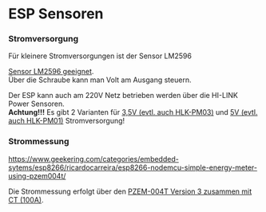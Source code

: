 # ESP Sensoren

### Stromversorgung

Für kleinere Stromversorgungen ist der Sensor LM2596 

<a href="https://www.amazon.de/dp/B0823P6PW6" target="_blank">Sensor LM2596 geeignet</a>.  
Über die Schraube kann man Volt am Ausgang steuern.

Der ESP kann auch am 220V Netz betrieben werden über die HI-LINK Power Sensoren.  
__Achtung!!!__ Es gibt 2 Varianten für <a href="https://www.amazon.de/dp/B07V9JFTSQ/" target="_blank">3,5V (evtl. auch HLK-PM03)</a> und <a href="https://www.amazon.de/dp/B07V7GHK51/" target="_blank">5V (evtl. auch HLK-PM01)</a> Stromversorgung!

### Strommessung

<a href="https://www.geekering.com/categories/embedded-sytems/esp8266/ricardocarreira/esp8266-nodemcu-simple-energy-meter-using-pzem004t/" target="_blank">https://www.geekering.com/categories/embedded-sytems/esp8266/ricardocarreira/esp8266-nodemcu-simple-energy-meter-using-pzem004t/</a>

Die Strommessung erfolgt über den <a href="https://www.amazon.de/dp/B08D7PTJ7D/" target="_blank">PZEM-004T Version 3 zusammen mit CT (100A)</a>.

